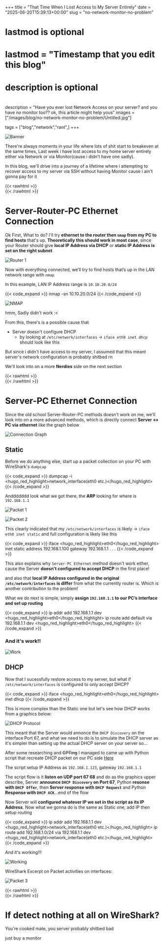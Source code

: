 +++
title = "That Time When I Lost Access to My Server Entirely"
date = "2025-06-20T15:39:13+00:00"
slug = "no-network-monitor-no-problem"

#
# lastmod is optional
#
# lastmod = "Timestamp that you edit this blog"

#
# description is optional
#
description = "Have you ever lost Network Access on your server? and you have no monitor too?? ok, this article might help yous"
images = ["/images/blog/no-network-monitor-no-problem/Untitled.jpg"]

tags = ["blog","network","rant",]
+++

![Banner](/images/blog/no-network-monitor-no-problem/Untitled.jpg)

There're always moments in your life where lots of shit start to breakeven at the same times, Last week i have lost access to my home server entirely either via Network or via Monitor(cause i didn't have one sadly). 

In this blog, we'll drive into a journey of a lifetime where i attempting to recover access to my server via SSH without having Monitor cause i ain't gonna pay for it


{{< rawhtml >}}
<br>
{{< /rawhtml >}}

# Server-Router-PC Ethernet Connection

Ok First, What to do? I'll try **ethernet to the router then `nmap` from my PC to find hosts** that's up. **Theoretically this should work in most case**, since your Router should give **local IP Address via DHCP** or **static IP Address is set on the right subnet**

![Router 1](/images/blog/no-network-monitor-no-problem/router1.webp)

Now with everything connected, we’ll try to find hosts that’s up in the LAN network range with `nmap`

In this example, LAN IP Address range is `10.10.20.0/24`

{{< code_expand >}}
nmap -sn 10.10.20.0/24
{{< /code_expand >}}


![NMAP](/images/blog/no-network-monitor-no-problem/nmap.webp)

hmm, Sadly didn't work :<

From this, there's is a possible cause that

* Server doesn't configure DHCP
    * by looking at `/etc/network/interfaces` -> `iface eth0 inet dhcp` should look like this

But since i didn't have access to my server, I assumed that this meant server's network configuration is probably shitbed rn

We'll look into on a more **Nerdies** side on the next section

{{< rawhtml >}}
<br>
{{< /rawhtml >}}

# Server-PC Ethernet Connection

Since the old school Server-Router-PC methods doesn't work on me, we'll look into on a more advanced methods, which is directly connect 
**Server ↔ PC via ethernet** like the graph below

![Connection Graph](/images/blog/no-network-monitor-no-problem/connection_graph.webp)


## Static

Before we do anything else, start up a packet collection on your PC with WireShark's `dumpcap`

{{< code_expand >}}
dumpcap -i <hugo_red_highlight>network_interface(eth0 etc.)</hugo_red_highlight>
{{< /code_expand >}}

Anddddddd look what we got there, the **ARP** looking for where is `192.168.1.1`

![Packet 1](/images/blog/no-network-monitor-no-problem/packet1.webp)

![Packet 2](/images/blog/no-network-monitor-no-problem/packet2.webp)

This clearly indicated that my `/etc/network/interfaces` is likely -> `iface eth0 inet static`
and full configuration is likely like this

{{< code_expand >}}
iface <hugo_red_highlight>eth0</hugo_red_highlight> inet static
    address 192.168.1.100
    gateway 192.168.1.1
    . . .
{{< /code_expand >}}

This also explains why `Server-PC Ethernet` method doesn't work either, cause the Server **doesn't configured to accept DHCP** in the first place! 

and also that **local IP Address configured in the original `/etc/network/interfaces` is differ** from what the currently router is. Which is another contribution to the problem!

What we do next is simple, simply **assign `192.168.1.1` to our PC’s interface and set up routing**

{{< code_expand >}}
ip addr add 192.168.1.1 dev <hugo_red_highlight>eth0</hugo_red_highlight>
ip route add default via 192.168.1.1 dev <hugo_red_highlight>eth0</hugo_red_highlight>
{{< /code_expand >}}

### And it's work!!
![Work](/images/blog/no-network-monitor-no-problem/work1.webp)

## DHCP

Now that I sucessfully restore access to my server, but what if `/etc/network/interfaces` is configured to only accept DHCP?

{{< code_expand >}}
iface <hugo_red_highlight>eth0</hugo_red_highlight> inet dhcp
{{< /code_expand >}}

This is more complex than the Static one but let's see how DHCP works from a graphics below:

![DHCP Protocol](/images/blog/no-network-monitor-no-problem/dhcp.webp)

This meant that the Server would annonce the `DHCP Discovery` on the interface Port 67, and what we need to do is to simulate the DHCP server as it's simpler than setting up the actual DHCP server on your server so...

After some researching and ~~GPTing~~ I managed to came up with Python script that recreate DHCP packet on our PC side [Here](https://owu.se/p-p/minoplhy/codes/src/branch/main/no-network-monitor-no-problem/dhcp.py)

The script setup IP Address as `192.168.1.123`, gateway `192.168.1.1`

The script flow is it **listen on UDP port 67 68** and do as the graphics upper describe, Server **announce `DHCP Discovery` on Port 67**, Python **resonse with `DHCP Offer`**, then **Server response with `DHCP Request`** and Python **Response with `DHCP ACK`**...end of the flow

Now Server will **configured whatever IP we set in the script as its IP Address**. Now what we gonna do is the same as Static one, add IP then setup routing

{{< code_expand >}}
ip addr add 192.168.1.1 dev <hugo_red_highlight>network_interface(eth0 etc.)</hugo_red_highlight>
ip route add 192.168.1.0/24 via 192.168.1.1 dev <hugo_red_highlight>network_interface(eth0 etc.)</hugo_red_highlight>
{{< /code_expand >}}

And it's working!!!

![Working](/images/blog/no-network-monitor-no-problem/dhcp_work.webp)

WireShark Excerpt on Packet activities on interfaces:

![Packet 3](/images/blog/no-network-monitor-no-problem/packet3.webp)



{{< rawhtml >}}
<br>
{{< /rawhtml >}}
# If detect nothing at all on WireShark?

You're cooked mate, you server probably shitbed bad

just buy a monitor